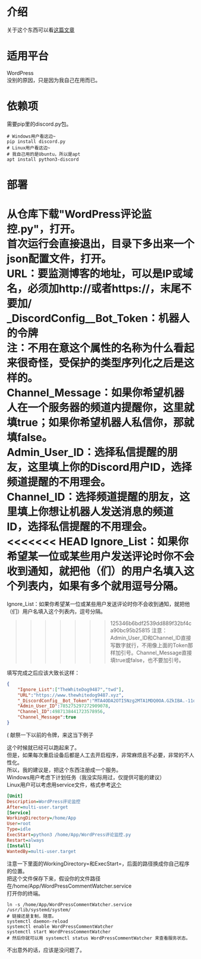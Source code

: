 # 介绍
关于这个东西可以看[这篇文章](https://www.thewhitedog9487.xyz/2023/07/31/%e8%bf%91%e4%ba%8b%e5%b0%8f%e8%ae%b0-%e5%8d%9a%e5%ae%a2%e5%8f%91%e7%9a%84%e8%af%84%e8%ae%ba%e5%8f%af%e4%bb%a5%e5%8f%8a%e6%97%b6%e9%80%9a%e7%9f%a5%e5%88%b0%e6%88%91%e4%ba%86)

# 适用平台
WordPress  
没别的原因，只是因为我自己在用而已。  

# 依赖项
需要pip里的discord.py包。
```shell
# Windows用户看这边~
pip install discord.py
# Linux用户看这边~
# 我自己用的是Ubuntu，所以是apt
apt install python3-discord
```

# 部署
从仓库下载"WordPress评论监控.py"，打开。  
首次运行会直接退出，目录下多出来一个json配置文件，打开。  
URL：要监测博客的地址，可以是IP或域名，必须加http://或者https://，末尾不要加/  
_DiscordConfig__Bot_Token：机器人的令牌  
注：不用在意这个属性的名称为什么看起来很奇怪，受保护的类型序列化之后是这样的。  
Channel_Message：如果你希望机器人在一个服务器的频道内提醒你，这里就填true；如果你希望机器人私信你，那就填false。  
Admin_User_ID：选择私信提醒的朋友，这里填上你的Discord用户ID，选择频道提醒的不用理会。  
Channel_ID：选择频道提醒的朋友，这里填上你想让机器人发送消息的频道ID，选择私信提醒的不用理会。  
<<<<<<< HEAD
Ignore_List：如果你希望某一位或某些用户发送评论时你不会收到通知，就把他（们）的用户名填入这个列表内，如果有多个就用逗号分隔。  
=======
Ignore_List：如果你希望某一位或某些用户发送评论时你不会收到通知，就把他（们）用户名填入这个列表内，逗号分隔。  
>>>>>>> 125346b6bdf2539dd889f32bf4ca90bc95b25815
注意：Admin_User_ID和Channel_ID直接写数字就行，不用像上面的Token那样加引号。Channel_Message直接填true或false，也不要加引号。  
    
填写完成之后应该大致长这样：
```json
{
  	"Ignore_List":["TheWhiteDog9487","twd"],
  	"URL":"https://www.thewhitedog9487.xyz",
	"_DiscordConfig__Bot_Token":"MTA4ODA2OTI5Nzg2MTA1MDQ0OA.GZkIBA.-11qdvzOz5o3zFiC-pW1YjbpFOaa93Q1vycOYg",
	"Admin_User_ID":785275297272909078,
	"Channel_ID":4987138441723578956,
	"Channel_Message":true
}
```
( 献祭一下以前的令牌，来这当下例子  

这个时候就已经可以跑起来了。  
但是，如果每次重启设备后都是人工去开启程序，非常麻烦且不必要，非常的不人性化。  
所以，我的建议是，把这个东西注册成一个服务。  
Windows用户考虑下计划任务（我没实际用过，仅提供可能的建议）  
Linux用户可以考虑用service文件，格式参考[这个](https://github.com/TheWhiteDog9487/WordPressCommentWatcher/blob/main/WordPressCommentWatcher.service)  
```ini
[Unit]
Description=WordPress评论监控
After=multi-user.target
[Service]
WorkingDirectory=/home/App
User=root
Type=idle
ExecStart=python3 /home/App/WordPress评论监控.py
Restart=always
[Install]
WantedBy=multi-user.target
```
注意一下里面的WorkingDirectory=和ExecStart=，后面的路径换成你自己程序的位置。  
把这个文件保存下来，假设你的文件路径在/home/App/WordPressCommentWatcher.service  
打开你的终端。  
```shell
ln -s /home/App/WordPressCommentWatcher.service /usr/lib/systemd/system/
# 链接还是复制，随意。
systemctl daemon-reload
systemctl enable WordPressCommentWatcher
systemctl start WordPressCommentWatcher 
# 然后你就可以用 systemctl status WordPressCommentWatcher 来查看服务状态。
```
不出意外的话，应该是没问题了。